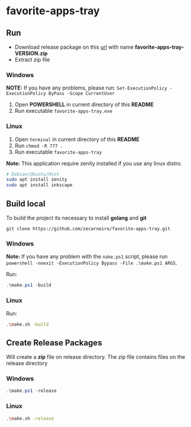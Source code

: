 # favorite-apps-tray

## Run

- Download release package on this [url](https://github.com/zecarneiro/favorite-apps-tray/releases) with name **favorite-apps-tray-VERSION.zip**
- Extract zip file

### Windows

**NOTE:** If you have any problems, please run: `Set-ExecutionPolicy -ExecutionPolicy ByPass -Scope CurrentUser`

1. Open **POWERSHELL** in current directory of this **README**
2. Run executable `favorite-apps-tray.exe`

### Linux

1. Open `terminal` in current directory of this **README**
2. Run `chmod -R 777 .`
3. Run executable `favorite-apps-tray`

**Note:** This application require zenity installed if you use any linux distro.

```bash
# Debian/Ubuntu/Mint
sudo apt install zenity
sudo apt install inkscape
````

## Build local

To build the project its necessary to install **golang** and **git**

```
git clone https://github.com/zecarneiro/favorite-apps-tray.git
```

### Windows

**Note:** If you have any problem with the `nake.ps1` script, please run `powershell -noexit -ExecutionPolicy Bypass -File .\make.ps1 ARGS`.

Run:

```powershell
.\make.ps1 -build
```

### Linux

Run:

```bash
.\make.sh -build
```

## Create Release Packages

Will create a **zip** file on release directory. The zip file contains files on the release directory

### Windows

```powershell
.\make.ps1 -release
```

### Linux

```bash
.\make.sh -release
```
